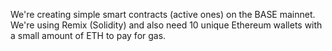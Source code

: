 We're creating simple smart contracts (active ones) on the BASE mainnet. We're using Remix (Solidity) and also need 10 unique Ethereum wallets with a small amount of ETH to pay for gas.
